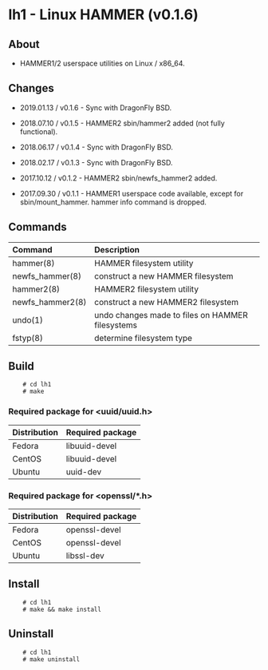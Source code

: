 lh1 - Linux HAMMER (v0.1.6)
===

## About

+ HAMMER1/2 userspace utilities on Linux / x86_64.

## Changes

+ 2019.01.13 / v0.1.6 - Sync with DragonFly BSD.

+ 2018.07.10 / v0.1.5 - HAMMER2 sbin/hammer2 added (not fully functional).

+ 2018.06.17 / v0.1.4 - Sync with DragonFly BSD.

+ 2018.02.17 / v0.1.3 - Sync with DragonFly BSD.

+ 2017.10.12 / v0.1.2 - HAMMER2 sbin/newfs_hammer2 added.

+ 2017.09.30 / v0.1.1 - HAMMER1 userspace code available, except for sbin/mount_hammer. hammer info command is dropped.

## Commands

|Command         |Description                                     |
|:---------------|:-----------------------------------------------|
|hammer(8)       |HAMMER filesystem utility                       |
|newfs_hammer(8) |construct a new HAMMER filesystem               |
|hammer2(8)      |HAMMER2 filesystem utility                      |
|newfs_hammer2(8)|construct a new HAMMER2 filesystem              |
|undo(1)         |undo changes made to files on HAMMER filesystems|
|fstyp(8)        |determine filesystem type                       |

## Build

        # cd lh1
        # make

### Required package for <uuid/uuid.h>

|Distribution|Required package|
|:-----------|:---------------|
|Fedora      |libuuid-devel   |
|CentOS      |libuuid-devel   |
|Ubuntu      |uuid-dev        |

### Required package for <openssl/*.h>

|Distribution|Required package|
|:-----------|:---------------|
|Fedora      |openssl-devel   |
|CentOS      |openssl-devel   |
|Ubuntu      |libssl-dev      |

## Install

        # cd lh1
        # make && make install

## Uninstall

        # cd lh1
        # make uninstall
